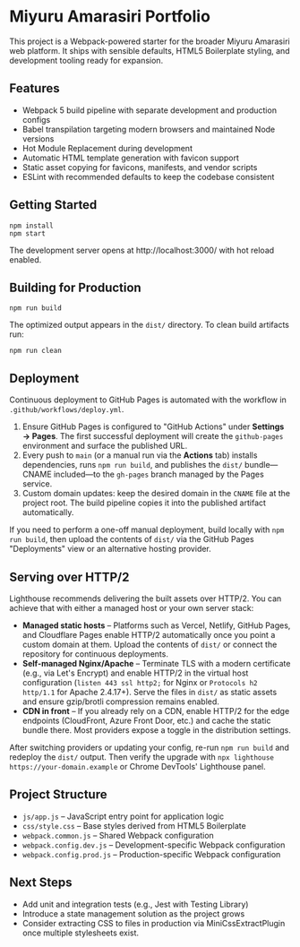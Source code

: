 # Miyuru Amarasiri Portfolio

This project is a Webpack-powered starter for the broader Miyuru Amarasiri web platform. It ships with sensible defaults, HTML5 Boilerplate styling, and development tooling ready for expansion.

## Features

- Webpack 5 build pipeline with separate development and production configs
- Babel transpilation targeting modern browsers and maintained Node versions
- Hot Module Replacement during development
- Automatic HTML template generation with favicon support
- Static asset copying for favicons, manifests, and vendor scripts
- ESLint with recommended defaults to keep the codebase consistent

## Getting Started

```pwsh
npm install
npm start
```

The development server opens at http://localhost:3000/ with hot reload enabled.

## Building for Production

```pwsh
npm run build
```

The optimized output appears in the `dist/` directory. To clean build artifacts run:

```pwsh
npm run clean
```

## Deployment

Continuous deployment to GitHub Pages is automated with the workflow in `.github/workflows/deploy.yml`.

1. Ensure GitHub Pages is configured to "GitHub Actions" under **Settings → Pages**. The first successful deployment will create the `github-pages` environment and surface the published URL.
2. Every push to `main` (or a manual run via the **Actions** tab) installs dependencies, runs `npm run build`, and publishes the `dist/` bundle—CNAME included—to the `gh-pages` branch managed by the Pages service.
3. Custom domain updates: keep the desired domain in the `CNAME` file at the project root. The build pipeline copies it into the published artifact automatically.

If you need to perform a one-off manual deployment, build locally with `npm run build`, then upload the contents of `dist/` via the GitHub Pages "Deployments" view or an alternative hosting provider.

## Serving over HTTP/2

Lighthouse recommends delivering the built assets over HTTP/2. You can achieve that with either a managed host or your own server stack:

- **Managed static hosts** – Platforms such as Vercel, Netlify, GitHub Pages, and Cloudflare Pages enable HTTP/2 automatically once you point a custom domain at them. Upload the contents of `dist/` or connect the repository for continuous deployments.
- **Self-managed Nginx/Apache** – Terminate TLS with a modern certificate (e.g., via Let's Encrypt) and enable HTTP/2 in the virtual host configuration (`listen 443 ssl http2;` for Nginx or `Protocols h2 http/1.1` for Apache 2.4.17+). Serve the files in `dist/` as static assets and ensure gzip/brotli compression remains enabled.
- **CDN in front** – If you already rely on a CDN, enable HTTP/2 for the edge endpoints (CloudFront, Azure Front Door, etc.) and cache the static bundle there. Most providers expose a toggle in the distribution settings.

After switching providers or updating your config, re-run `npm run build` and redeploy the `dist/` output. Then verify the upgrade with `npx lighthouse https://your-domain.example` or Chrome DevTools' Lighthouse panel.

## Project Structure

- `js/app.js` – JavaScript entry point for application logic
- `css/style.css` – Base styles derived from HTML5 Boilerplate
- `webpack.common.js` – Shared Webpack configuration
- `webpack.config.dev.js` – Development-specific Webpack configuration
- `webpack.config.prod.js` – Production-specific Webpack configuration

## Next Steps

- Add unit and integration tests (e.g., Jest with Testing Library)
- Introduce a state management solution as the project grows
- Consider extracting CSS to files in production via MiniCssExtractPlugin once multiple stylesheets exist.
